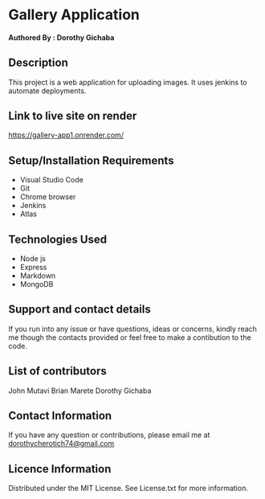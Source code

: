 # Gallery Application
#### Authored By : **Dorothy Gichaba**
## Description
This project is a web application for uploading images. It uses jenkins to automate deployments.
## Link to live site on render
https://gallery-app1.onrender.com/
## Setup/Installation Requirements
* Visual Studio Code
* Git
* Chrome browser
* Jenkins
* Atlas
## Technologies Used
* Node js
* Express
* Markdown
* MongoDB
## Support and contact details
If you run into any issue or have questions, ideas or concerns, kindly reach me though the contacts provided or feel free to make a contibution to the code.
## List of contributors
John Mutavi
Brian Marete
Dorothy Gichaba
## Contact Information
If you have any question or contributions, please email me at dorothycherotich74@gmail.com
## Licence Information
Distributed under the MIT License. See License.txt for more information.

